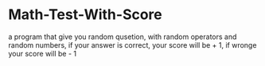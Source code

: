 # Math-Test-With-Score

a program that give you random qusetion, with random operators and random numbers, if your answer is correct, your score will be + 1, if wronge your score will be - 1
